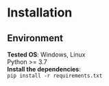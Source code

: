 # Installation
## Environment
**Tested OS**: Windows, Linux  
Python >= 3.7  
**Install the dependencies**:   
`pip install -r requirements.txt`

